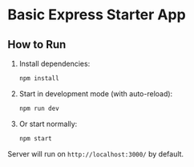 # Basic Express Starter App

## How to Run

1. Install dependencies:
   ```bash
   npm install
   ```

2. Start in development mode (with auto-reload):
   ```bash
   npm run dev
   ```

3. Or start normally:
   ```bash
   npm start
   ```

Server will run on `http://localhost:3000/` by default.
